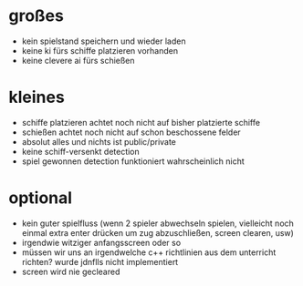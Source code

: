 # großes

- kein spielstand speichern und wieder laden
- keine ki fürs schiffe platzieren vorhanden
- keine clevere ai fürs schießen

# kleines

- schiffe platzieren achtet noch nicht auf bisher platzierte schiffe
- schießen achtet noch nicht auf schon beschossene felder
- absolut alles und nichts ist public/private
- keine schiff-versenkt detection
- spiel gewonnen detection funktioniert wahrscheinlich nicht

# optional

- kein guter spielfluss (wenn 2 spieler abwechseln spielen, vielleicht noch einmal extra enter drücken um zug abzuschließen, screen clearen, usw)
- irgendwie witziger anfangsscreen oder so
- müssen wir uns an irgendwelche c++ richtlinien aus dem unterricht richten? wurde jdnflls nicht implementiert
- screen wird nie gecleared
